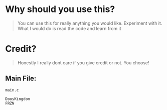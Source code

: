 # Why should you use this?

> You can use this for really anything you would like. Experiment with it.
> What I would do is read the code and learn from it

# Credit?

> Honestly I really dont care if you give credit or not. You choose!


## Main File:
```
main.c
```

```
DoosKingdom
FRZN
```
